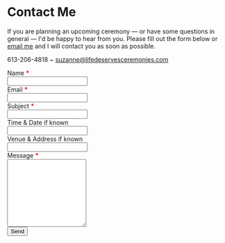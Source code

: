 Contact Me
==========

If you are planning an upcoming ceremony — or have some questions in general — I'd be happy to hear from you. Please fill out the form below or [email me](mailto:suzanne@lifedeservesceremonies.com?subject=LDC%20inquiry) and I will contact you as soon as possible.

613-206-4818 ~ [suzanne@lifedeservesceremonies.com](mailto:suzanne@lifedeservesceremonies.com)

<form action="#p01-contact1" autocomplete="off" id="p01-contact1" class="p01-contact" method="post">
    <div class="field text">
        <div class="label"><label for="p01-contact1_field0">Name <strong style="color:red">*</strong></label></div>
        <input id="p01-contact1_field0" name="p01-contact_fields[0]" type="text" value="" />
    </div>
    <div class="field text">
        <div class="label"><label for="p01-contact1_field1">Email <strong style="color:red">*</strong></label></div>
        <input id="p01-contact1_field1" name="p01-contact_fields[1]" type="text" value="" />
    </div>
    <div class="field text">
        <div class="label"><label for="p01-contact1_field2">Subject <strong style="color:red">*</strong></label></div>
        <input id="p01-contact1_field2" name="p01-contact_fields[2]" type="text" value="" />
    </div>
    <div class="field text">
        <div class="label"><label for="p01-contact1_field3">Time &amp; Date if known</label></div>
        <input id="p01-contact1_field3" name="p01-contact_fields[3]" type="text" value="" />
    </div>
    <div class="field text">
        <div class="label"><label for="p01-contact1_field4">Venue &amp; Address if known</label></div>
        <input id="p01-contact1_field4" name="p01-contact_fields[4]" type="text" value="" />
    </div>
    <div class="field textarea">
        <div class="label"><label for="p01-contact1_field5">Message <strong style="color:red">*</strong></label></div>
        <textarea id="p01-contact1_field5" rows="10" name="p01-contact_fields[5]"></textarea>
    </div>
    <div>
        <input class="submit" type="submit" value="Send" />
    </div>
</form>